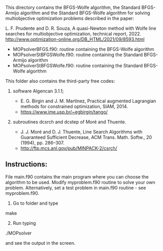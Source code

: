 This directory contains the BFGS-Wolfe algorithm, the Standard BFGS-Armijo algorithm and the Standard BFGS-Wolfe algorithm for solving multiobjective optimization problems described in the paper:

L. F. Prudente and D. R. Souza, A quasi-Newton method with Wolfe line searches for multiobjective optimization, technical report, 2022.
    http://www.optimization-online.org/DB_HTML/2021/09/8593.html


- MOPsolverBFGS.f90: routine containing the BFGS-Wolfe algorithm
- MOPsolverStBFGSWolfe.f90: routine containing the Standard BFGS-Armijo algorithm
- MOPsolverStBFGSWolfe.f90: routine containing the Standard BFGS-Wolfe algorithm

This folder also contains the third-party free codes: 
1) software Algencan 3.1.1;
    -  E. G. Birgin and J. M. Martı́nez, Practical augmented Lagrangian methods for constrained optimization, SIAM, 2014.
    - https://www.ime.usp.br/~egbirgin/tango/

2) subroutines dcsrch and dcstep of Moré and Thuente.
    - J. J. Moré and D. J. Thuente, Line Search Algorithms with Guaranteed 
      Sufficient Decrease, ACM Trans. Math. Softw., 20 (1994), pp. 286–307.
    - http://ftp.mcs.anl.gov/pub/MINPACK-2/csrch/


Instructions:
-------------

File main.f90 contains the main program where you can choose the algorithm to be used.
Modify myproblem.f90 routine to solve your own problem. Alternatively, set a test problem in main.f90 routine - see myproblem.f90.

1) Go to folder and type 

make

2) Run typing

./MOPsolver

and see the output in the screen.
